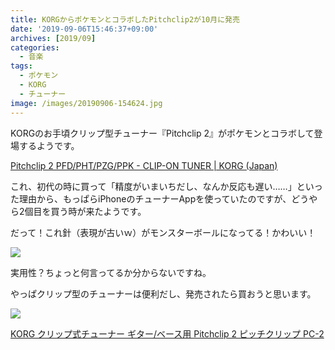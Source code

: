 ```yaml
---
title: KORGからポケモンとコラボしたPitchclip2が10月に発売
date: '2019-09-06T15:46:37+09:00'
archives: [2019/09]
categories:
  - 音楽
tags:
  - ポケモン
  - KORG
  - チューナー
image: /images/20190906-154624.jpg
---
```

KORGのお手頃クリップ型チューナー『Pitchclip 2』がポケモンとコラボして登場するようです。

[Pitchclip 2 PFD/PHT/PZG/PPK - CLIP-ON TUNER | KORG (Japan)](https://www.korg.com/jp/products/tuners/pc_2_pokemon/)

<!--more-->

これ、初代の時に買って「精度がいまいちだし、なんか反応も遅い……」といった理由から、もっぱらiPhoneのチューナーAppを使っていたのですが、どうやら2個目を買う時が来たようです。

だって！これ針（表現が古いｗ）がモンスターボールになってる！かわいい！

![](https://cdn.korg.com/jp/products/upload/4e1353ddeaa3175a1887e578b6462e25.jpg)

実用性？ちょっと何言ってるか分からないですね。

やっぱクリップ型のチューナーは便利だし、発売されたら買おうと思います。

<div class="amazfy">
<a href="https://www.amazon.co.jp/dp/B07DZRSV54?tag=t4traw-22">
<img src="https://ws-fe.amazon-adsystem.com/widgets/q?_encoding=UTF8&ASIN=B07DZRSV54&Format=_SL250_&ID=AsinImage&MarketPlace=JP&ServiceVersion=20070822&WS=1&tag=t4traw-22&language=ja_JP">
<p>KORG クリップ式チューナー ギター/ベース用 Pitchclip 2 ピッチクリップ PC-2</p>
</a>
</div>
